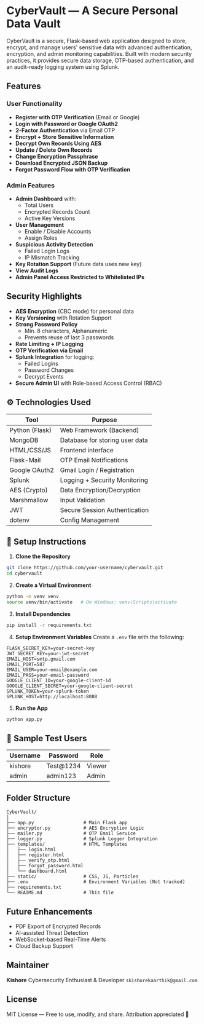 # CyberVault — A Secure Personal Data Vault

CyberVault is a secure, Flask-based web application designed to store, encrypt, and manage users' sensitive data with advanced authentication, encryption, and admin monitoring capabilities. Built with modern security practices, it provides secure data storage, OTP-based authentication, and an audit-ready logging system using Splunk.

## Features

### User Functionality
- **Register with OTP Verification** (Email or Google)
- **Login with Password or Google OAuth2**
- **2-Factor Authentication** via Email OTP
- **Encrypt + Store Sensitive Information**
- **Decrypt Own Records Using AES**
- **Update / Delete Own Records**
- **Change Encryption Passphrase**
- **Download Encrypted JSON Backup**
- **Forgot Password Flow with OTP Verification**



### Admin Features 
- **Admin Dashboard** with:
  - Total Users
  - Encrypted Records Count
  - Active Key Versions
- **User Management**
  - Enable / Disable Accounts
  - Assign Roles
- **Suspicious Activity Detection**
  - Failed Login Logs
  - IP Mismatch Tracking
- **Key Rotation Support** (Future data uses new key)
- **View Audit Logs**
- **Admin Panel Access Restricted to Whitelisted IPs**


## Security Highlights

- **AES Encryption** (CBC mode) for personal data
- **Key Versioning** with Rotation Support
- **Strong Password Policy**
  - Min. 8 characters, Alphanumeric
  - Prevents reuse of last 3 passwords
- **Rate Limiting + IP Logging**
- **OTP Verification via Email**
- **Splunk Integration** for logging:
  - Failed Logins
  - Password Changes
  - Decrypt Events
- **Secure Admin UI** with Role-based Access Control (RBAC)


## ⚙️ Technologies Used

| Tool          | Purpose                          |
|---------------|----------------------------------|
| Python (Flask)| Web Framework (Backend)          |
| MongoDB       | Database for storing user data   |
| HTML/CSS/JS   | Frontend interface               |
| Flask-Mail    | OTP Email Notifications          |
| Google OAuth2 | Gmail Login / Registration       |
| Splunk        | Logging + Security Monitoring    |
| AES (Crypto)  | Data Encryption/Decryption       |
| Marshmallow   | Input Validation                 |
| JWT           | Secure Session Authentication    |
| dotenv        | Config Management                |


## 🧪 Setup Instructions

1. **Clone the Repository**
```bash
git clone https://github.com/your-username/cybervault.git
cd cybervault
````

2. **Create a Virtual Environment**

```bash
python -m venv venv
source venv/bin/activate   # On Windows: venv\Scripts\activate
```

3. **Install Dependencies**

```bash
pip install -r requirements.txt
```

4. **Setup Environment Variables**
   Create a `.env` file with the following:

```env
FLASK_SECRET_KEY=your-secret-key
JWT_SECRET_KEY=your-jwt-secret
EMAIL_HOST=smtp.gmail.com
EMAIL_PORT=587
EMAIL_USER=your-email@example.com
EMAIL_PASS=your-email-password
GOOGLE_CLIENT_ID=your-google-client-id
GOOGLE_CLIENT_SECRET=your-google-client-secret
SPLUNK_TOKEN=your-splunk-token
SPLUNK_HOST=http://localhost:8088
```

5. **Run the App**

```bash
python app.py
```



## 🧪 Sample Test Users

| Username | Password   | Role   |
| -------- | ---------- | ------ |
| kishore  | Test\@1234 | Viewer |
| admin    | admin123   | Admin  |



## Folder Structure

```
CyberVault/
│
├── app.py                  # Main Flask app
├── encryptor.py            # AES Encryption Logic
├── mailer.py               # OTP Email Service
├── logger.py               # Splunk Logger Integration
├── templates/              # HTML Templates
│   ├── login.html
│   ├── register.html
│   ├── verify_otp.html
│   ├── forgot_password.html
│   └── dashboard.html
├── static/                 # CSS, JS, Particles
├── .env                    # Environment Variables (Not tracked)
├── requirements.txt
└── README.md               # This file
```


## Future Enhancements

* PDF Export of Encrypted Records
* AI-assisted Threat Detection
* WebSocket-based Real-Time Alerts
* Cloud Backup Support


## Maintainer

**Kishore**
Cybersecurity Enthusiast & Developer
`skishorekaarthik@gmail.com`


## License

MIT License — Free to use, modify, and share.
Attribution appreciated 🙌
